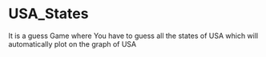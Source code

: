 # USA_States
It is a guess Game where You have to guess all the states of USA which will automatically plot on the graph of USA
